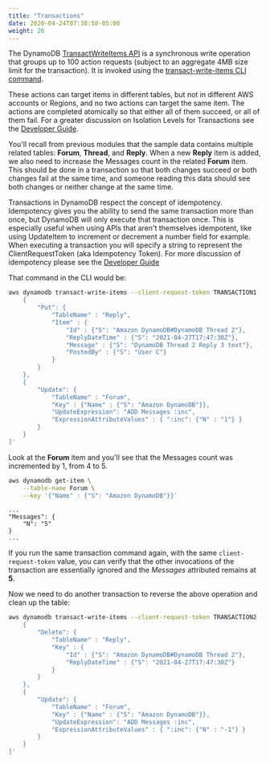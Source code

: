 ```yaml
---
title: "Transactions"
date: 2020-04-24T07:38:58-05:00
weight: 26
---
```


The DynamoDB [TransactWriteItems API](https://docs.aws.amazon.com/amazondynamodb/latest/APIReference/API_TransactWriteItems.html) is a synchronous write operation that groups up to 100 action requests (subject to an aggregate 4MB size limit for the transaction). It is invoked using the [transact-write-items CLI command](https://docs.aws.amazon.com/cli/latest/reference/dynamodb/transact-write-items.html).

These actions can target items in different tables, but not in different AWS accounts or Regions, and no two actions can target the same item. The actions are completed atomically so that either all of them succeed, or all of them fail. For a greater discussion on Isolation Levels for Transactions see the [Developer Guide](https://docs.aws.amazon.com/amazondynamodb/latest/developerguide/transaction-apis.html#transaction-isolation).

You'll recall from previous modules that the sample data contains multiple related tables: **Forum**, **Thread**, and **Reply**.  When a new **Reply** item is added, we also need to increase the Messages count in the related **Forum** item. This should be done in a transaction so that both changes succeed or both changes fail at the same time, and someone reading this data should see both changes or neither change at the same time.

Transactions in DynamoDB respect the concept of idempotency. Idempotency gives you the ability to send the same transaction more than once, but DynamoDB will only execute that transaction once.  This is especially useful when using APIs that aren't themselves idempotent, like using UpdateItem to increment or decrement a number field for example. When executing a transaction you will specify a string to represent the ClientRequestToken (aka Idempotency Token).  For more discussion of idempotency please see the [Developer Guide](https://docs.aws.amazon.com/amazondynamodb/latest/developerguide/transaction-apis.html)

That command in the CLI would be:

```bash
aws dynamodb transact-write-items --client-request-token TRANSACTION1 --transact-items '[
    {
        "Put": {
            "TableName" : "Reply",
            "Item" : {
                "Id" : {"S": "Amazon DynamoDB#DynamoDB Thread 2"},
                "ReplyDateTime" : {"S": "2021-04-27T17:47:30Z"},
                "Message" : {"S": "DynamoDB Thread 2 Reply 3 text"},
                "PostedBy" : {"S": "User C"}
            }
        }
    },
    {
        "Update": {
            "TableName" : "Forum",
            "Key" : {"Name" : {"S": "Amazon DynamoDB"}},
            "UpdateExpression": "ADD Messages :inc",
            "ExpressionAttributeValues" : { ":inc": {"N" : "1"} }
        }
    }
]'
```

Look at the **Forum** item and you'll see that the Messages count was incremented by 1, from 4 to 5.

```bash
aws dynamodb get-item \
    --table-name Forum \
    --key '{"Name" : {"S": "Amazon DynamoDB"}}'
```

```text
...
"Messages": {
    "N": "5"
}
...
```

If you run the same transaction command again, with the same `client-request-token` value, you can verify that the other invocations of the transaction are essentially ignored and the *Messages* attributed remains at **5**.

Now we need to do another transaction to reverse the above operation and clean up the table:

```bash
aws dynamodb transact-write-items --client-request-token TRANSACTION2 --transact-items '[
    {
        "Delete": {
            "TableName" : "Reply",
            "Key" : {
                "Id" : {"S": "Amazon DynamoDB#DynamoDB Thread 2"},
                "ReplyDateTime" : {"S": "2021-04-27T17:47:30Z"}
            }
        }
    },
    {
        "Update": {
            "TableName" : "Forum",
            "Key" : {"Name" : {"S": "Amazon DynamoDB"}},
            "UpdateExpression": "ADD Messages :inc",
            "ExpressionAttributeValues" : { ":inc": {"N" : "-1"} }
        }
    }
]'
```
